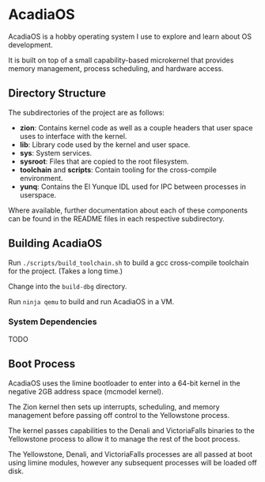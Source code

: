 # AcadiaOS

AcadiaOS is a hobby operating system I use to explore and learn about OS development.

It is built on top of a small capability-based microkernel that provides
memory management, process scheduling, and hardware access.

## Directory Structure

The subdirectories of the project are as follows:
- **zion**: Contains kernel code as well as a couple headers that user space uses to interface with the kernel.
- **lib**: Library code used by the kernel and user space.
- **sys**: System services.
- **sysroot**: Files that are copied to the root filesystem.
- **toolchain** and **scripts**: Contain tooling for the cross-compile environment.
- **yunq**: Contains the El Yunque IDL used for IPC between processes in userspace.

Where available, further documentation about each of these components can be found in the README files in each respective subdirectory.

## Building AcadiaOS

Run `./scripts/build_toolchain.sh` to build a gcc cross-compile toolchain for the project. (Takes a long time.)

Change into the `build-dbg` directory.

Run `ninja qemu` to build and run AcadiaOS in a VM.

### System Dependencies

TODO

## Boot Process

AcadiaOS uses the limine bootloader to enter into a 64-bit kernel in the negative 2GB address space (mcmodel kernel).

The Zion kernel then sets up interrupts, scheduling, and memory management before passing off control to the Yellowstone process.

The kernel passes capabilities to the Denali and VictoriaFalls binaries to the Yellowstone process to allow it to manage the rest of the boot process.

The Yellowstone, Denali, and VictoriaFalls processes are all passed at boot using limine modules, however any subsequent processes will be loaded off disk.
